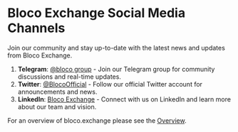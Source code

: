 # Bloco Exchange Social Media Channels

Join our community and stay up-to-date with the latest news and updates from Bloco Exchange.

1. **Telegram**: [@bloco group](https://bloco.t.me) - Join our Telegram group for community discussions and real-time updates.
2. **Twitter**: [@BlocoOfficial](https://twitter.com/blocoofficial) - Follow our official Twitter account for announcements and news.
3. **LinkedIn**: [Bloco Exchange](https://linkedin.com/company/bloco-exchange) - Connect with us on LinkedIn and learn more about our team and vision.

For an overview of bloco.exchange please see the [Overview](../overview.md).
